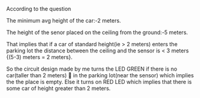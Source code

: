 According to the question 

The minimum avg height of the car:-2 meters.

The height of the senor placed on the ceiling from the ground:-5 meters.

That implies that if a car of standard height(ie > 2 meters)  enters the parking lot the distance between the ceiling and the sensor is < 3 meters {(5-3) meters = 2 meters}.

So the circuit design made by me turns the LED GREEN if there is no car(taller than 2 meters) 🚙 in the parking lot(near the sensor) which implies the the place is empty.
Else it turns on RED LED which implies that there is some car of height greater than 2 meters.
